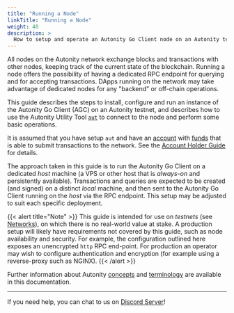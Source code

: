 ```yaml
---
title: "Running a Node"
linkTitle: "Running a Node"
weight: 40
description: >
  How to setup and operate an Autonity Go Client node on an Autonity testnet
---
```


All nodes on the Autonity network exchange blocks and transactions with other nodes, keeping track of the current state of the blockchain. Running a node offers the possibility of having a dedicated RPC endpoint for querying and for accepting transactions.  DApps running on the network may take advantage of dedicated nodes for any "backend" or off-chain operations.

This guide describes the steps to install, configure and run an instance of the Autonity Go Client (AGC) on an Autonity testnet, and describes how to use the Autonity Utility Tool [`aut`](/account-holders/setup-autcli/) to connect to the node and perform some basic operations.

It is assumed that you have setup `aut` and have an [account](/account-holders/create-acct/) with [funds](/account-holders/fund-acct/) that is able to submit transactions to the network.  See the [Account Holder Guide](/account-holders/) for details.

The approach taken in this guide is to run the Autonity Go Client on a dedicated _host_ machine (a VPS or other host that is _always-on_ and persistently available).  Transactions and queries are expected to be created (and signed) on a distinct _local_ machine, and then sent to the Autonity Go Client running on the _host_ via the RPC endpoint.  This setup may be adjusted to suit each specific deployment.

{{< alert title="Note" >}}
This guide is intended for use on _testnets_ (see [Networks](/networks/)), on which there is no real-world value at stake.  A production setup will likely have requirements not covered by this guide, such as node availability and security.  For example, the configuration outlined here exposes an unencrypted `http` RPC end-point. For production an operator may wish to configure authentication and encryption (for example using a reverse-proxy such as NGINX).
{{< /alert >}}

Further information about Autonity [concepts](/concepts/) and [terminology](/glossary/) are available in this documentation.

------------------------------------------------

If you need help, you can chat to us on [Discord Server](https://discord.gg/autonity)!
